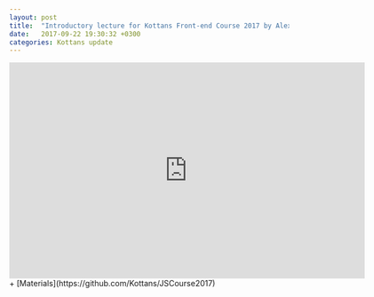 ```yaml
---
layout: post
title:  "Introductory lecture for Kottans Front-end Course 2017 by Alex Lapshyn"
date:   2017-09-22 19:30:32 +0300
categories: Kottans update
---
```


<iframe width="640" height="390" src="https://youtube.com/embed/3wZsafZ0UPk" frameborder="0" allowfullscreen></iframe>
+ [Materials](https://github.com/Kottans/JSCourse2017)
